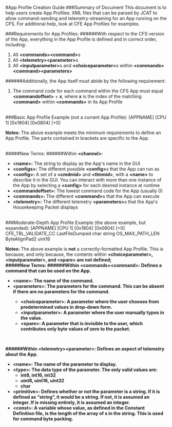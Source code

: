 #App Profile Creation Guide
###Summary of Document 
This document is to help users create App Profiles: XML files that can be parsed by JCAT to allow command-sending and telemetry-streaming for an App running on the CFS. For additional help, look at CFE App Profiles for examples.
<br>

###Requirements for App Profiles:
######With respect to the CFS version of the App, everything in the App Profile is defined and in correct order, including:
1. All <strong>&lt;commands&gt;&lt;command&gt;</strong>s
2. All <strong>&lt;telemetry&gt;&lt;parameter&gt;</strong>s
3. All <strong>&lt;inputparameter&gt;</strong>s and <strong>&lt;choiceparameter&gt;</strong>s within <strong>&lt;commands&gt;&lt;command&gt;&lt;parameters&gt;</strong>

######Additionally, the App itself must abide by the following requirement:
1. The command code for each command within the CFS App must equal <strong>&lt;commandoffset&gt;</strong> + <strong>x</strong>, where <strong>x</strong> is the index of the matching <strong>&lt;command&gt;</strong> within <strong>&lt;commands&gt;</strong> in its App Profile

<br>
###Basic App Profile Example (not a current App Profile):
	<?xml version="1.0" encoding="UTF-8"?>
	<channel>
		<name>[APPNAME]</name>
		<configs>
			<config>
				<name>[CPU 1]</name>
				<cmdmid>[0x1804]</cmdmid>
				<tlmmid>[0x0804]</tlmmid>
			</config>
		</configs>
		<commandoffset>[+0]</commandoffset>
		<commands></commands>
		<telemetry></telemetry>
	</channel>

<strong>Notes: </strong>The above example meets the minimum requirements to define an App Profile. The parts contained in brackets are specific to the App.
<br>
<br>

#####New Terms:
######Within <strong>&lt;channel&gt;</strong>:
<ul>
	<li><strong>&lt;name&gt;:</strong> The string to display as the App's name in the GUI</li>
	<li><strong>&lt;configs&gt;:</strong> The different possible <strong>&lt;config&gt;</strong>s that the App can run as</li>
	<li><strong>&lt;config&gt;:</strong> A set of a <strong>&lt;cmdmid&gt;</strong> and <strong>&lt;tlmmid&gt;</strong>, with a <strong>&lt;name&gt;</strong> to describe it in the GUI. You can interact with more than one instance of the App by selecting a <strong>&lt;config&gt;</strong> for each desired instance at runtime</li>
	<li><strong>&lt;commandoffset&gt;:</strong> The lowest command code for the App (usually 0)</li>
	<li><strong>&lt;commands&gt;:</strong> The different <strong>&lt;command&gt;</strong>s that the App can execute</li>
	<li><strong>&lt;telemetry&gt;:</strong> The different telemetry <strong>&lt;parameters&gt;</strong>s that the App's Housekeeping Packet displays</li>
</ul>
<br>
###Moderate-Depth App Profile Example (the above example, but expanded):
	<?xml version="1.0" encoding="UTF-8"?>
	<channel>
		<name>[APPNAME]</name>
		<configs>
			<config>
				<name>[CPU 1]</name>
				<cmdmid>[0x1804]</cmdmid>
				<tlmmid>[0x0804]</tlmmid>
			</config>
		</configs>
		<commandoffset>[+0]</commandoffset&gt;
		<commands>
			<command>
				<name>CFE_TBL_VALIDATE_CC</name>
				<parameters> 					
					<choiceparameter></choiceparameter>
					<inputparameter></inputparameter>
					<spare></spare>
				</parameters>
			</command>
		</commands>
		<telemetry>
			<parameter>
				<name>LastFileDumped</name>
				<type>char</type>
				<primitive>string</primitive>
				<const>OS_MAX_PATH_LEN</const>
			</parameter>
			<parameter>
				<name>ByteAlignPad2</name>
				<type>uint16</type>
			</parameter>	
		</telemetry>
	</channel>

<strong>Notes: </strong>The above example is <strong>not</strong> a correctly-formatted App Profile. This is because, and only because, the contents within <strong>&lt;choiceparameter&gt;, &lt;inputparameter&gt;, and &lt;spare&gt; are not defined;
<br>
#####New Terms:
######Within <strong>&lt;commands&gt;&lt;command&gt;</strong>: Defines a command that can be used on the App.
<ul>
	<li><strong>&lt;name&gt;:</strong> The name of the command.</li>
	<li><strong>&lt;parameters&gt;:</strong> The parameters for the command. This can be absent if there are no parameters for the command.</li>
	<ul>
		<li><strong>&lt;choiceparameter&gt;:</strong> A parameter where the user chooses from predetermined values in drop-down form.</li>
		<li><strong>&lt;inputparameter&gt;:</strong> A parameter where the user manually types in the value.</li>
		<li><strong>&lt;spare&gt;:</strong> A parameter that is invisible to the user, which contributes only byte values of zero to the packet.</li>
	</ul>
</ul>
<br>

######Within <strong>&lt;telemetry&gt;&lt;parameter&gt;</strong>: Defines an aspect of telemetry about the App.
<ul>
	<li><strong>&lt;name&gt;:</strong> The name of the parameter to display.
	<li><strong>&lt;type&gt;:</strong> The data type of the parameter. The only valid values are:
	<ul>
		<li>int8, int16, int32</li>
		<li>uint8, uint16, uint32</li>
		<li>char</li>
	</ul>
	<li><strong>&lt;primitive&gt;:</strong> Defines whether or not the parameter is a string. If it is defined as “<primitive>string</primitive>”, it would be a string. If not, it is assumed an integer. If <primitive> is missing entirely, it is assumed an integer.</li>
	<li><strong>&lt;const&gt;:</strong> A variable whose value, as defined in the Constant Definition file, is the length of the array of <type>s in the string. This is used for command byte packing.</li>
</ul>
<br>
	
	
	
	
